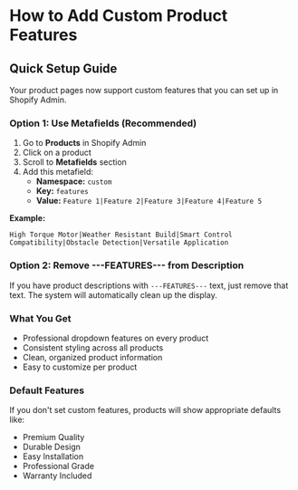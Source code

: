 # How to Add Custom Product Features

## Quick Setup Guide

Your product pages now support custom features that you can set up in Shopify Admin.

### Option 1: Use Metafields (Recommended)

1. Go to **Products** in Shopify Admin
2. Click on a product
3. Scroll to **Metafields** section
4. Add this metafield:
   - **Namespace:** `custom`
   - **Key:** `features` 
   - **Value:** `Feature 1|Feature 2|Feature 3|Feature 4|Feature 5`

**Example:**
```
High Torque Motor|Weather Resistant Build|Smart Control Compatibility|Obstacle Detection|Versatile Application
```

### Option 2: Remove ---FEATURES--- from Description

If you have product descriptions with `---FEATURES---` text, just remove that text. The system will automatically clean up the display.

### What You Get

- Professional dropdown features on every product
- Consistent styling across all products  
- Clean, organized product information
- Easy to customize per product

### Default Features

If you don't set custom features, products will show appropriate defaults like:
- Premium Quality
- Durable Design  
- Easy Installation
- Professional Grade
- Warranty Included